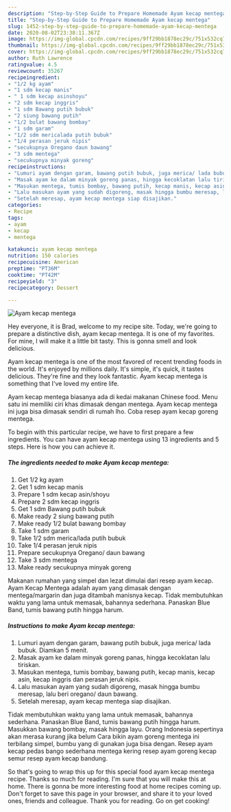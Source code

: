 ```yaml
---
description: "Step-by-Step Guide to Prepare Homemade Ayam kecap mentega"
title: "Step-by-Step Guide to Prepare Homemade Ayam kecap mentega"
slug: 1452-step-by-step-guide-to-prepare-homemade-ayam-kecap-mentega
date: 2020-08-02T23:38:11.367Z
image: https://img-global.cpcdn.com/recipes/9ff29bb1878ec29c/751x532cq70/ayam-kecap-mentega-foto-resep-utama.jpg
thumbnail: https://img-global.cpcdn.com/recipes/9ff29bb1878ec29c/751x532cq70/ayam-kecap-mentega-foto-resep-utama.jpg
cover: https://img-global.cpcdn.com/recipes/9ff29bb1878ec29c/751x532cq70/ayam-kecap-mentega-foto-resep-utama.jpg
author: Ruth Lawrence
ratingvalue: 4.5
reviewcount: 35267
recipeingredient:
- "1/2 kg ayam"
- "1 sdm kecap manis"
- " 1 sdm kecap asinshoyu"
- "2 sdm kecap inggris"
- "1 sdm Bawang putih bubuk"
- "2 siung bawang putih"
- "1/2 bulat bawang bombay"
- "1 sdm garam"
- "1/2 sdm mericalada putih bubuk"
- "1/4 perasan jeruk nipis"
- "secukupnya Oregano daun bawang"
- "3 sdm mentega"
- "secukupnya minyak goreng"
recipeinstructions:
- "Lumuri ayam dengan garam, bawang putih bubuk, juga merica/ lada bubuk. Diamkan 5 menit."
- "Masak ayam ke dalam minyak goreng panas, hingga kecoklatan lalu tiriskan."
- "Masukan mentega, tumis bombay, bawang putih, kecap manis, kecap asin, kecap inggris dan perasan jeruk nipis."
- "Lalu masukan ayam yang sudah digoreng, masak hingga bumbu meresap, lalu beri oregano/ daun bawang."
- "Setelah meresap, ayam kecap mentega siap disajikan."
categories:
- Recipe
tags:
- ayam
- kecap
- mentega

katakunci: ayam kecap mentega 
nutrition: 150 calories
recipecuisine: American
preptime: "PT36M"
cooktime: "PT42M"
recipeyield: "3"
recipecategory: Dessert

---
```



![Ayam kecap mentega](https://img-global.cpcdn.com/recipes/9ff29bb1878ec29c/751x532cq70/ayam-kecap-mentega-foto-resep-utama.jpg)

Hey everyone, it is Brad, welcome to my recipe site. Today, we're going to prepare a distinctive dish, ayam kecap mentega. It is one of my favorites. For mine, I will make it a little bit tasty. This is gonna smell and look delicious.

Ayam kecap mentega is one of the most favored of recent trending foods in the world. It's enjoyed by millions daily. It's simple, it's quick, it tastes delicious. They're fine and they look fantastic. Ayam kecap mentega is something that I've loved my entire life.

Ayam kecap mentega biasanya ada di kedai makanan Chinese food. Menu satu ini memiliki ciri khas dimasak dengan mentega. Ayam kecap mentega ini juga bisa dimasak sendiri di rumah lho. Coba resep ayam kecap goreng mentega.


To begin with this particular recipe, we have to first prepare a few ingredients. You can have ayam kecap mentega using 13 ingredients and 5 steps. Here is how you can achieve it.

<!--inarticleads1-->

##### The ingredients needed to make Ayam kecap mentega:

1. Get 1/2 kg ayam
1. Get 1 sdm kecap manis
1. Prepare  1 sdm kecap asin/shoyu
1. Prepare 2 sdm kecap inggris
1. Get 1 sdm Bawang putih bubuk
1. Make ready 2 siung bawang putih
1. Make ready 1/2 bulat bawang bombay
1. Take 1 sdm garam
1. Take 1/2 sdm merica/lada putih bubuk
1. Take 1/4 perasan jeruk nipis
1. Prepare secukupnya Oregano/ daun bawang
1. Take 3 sdm mentega
1. Make ready secukupnya minyak goreng


Makanan rumahan yang simpel dan lezat dimulai dari resep ayam kecap. Ayam Kecap Mentega adalah ayam yang dimasak dengan mentega/margarin dan juga ditambah manisnya kecap. Tidak membutuhkan waktu yang lama untuk memasak, bahannya sederhana. Panaskan Blue Band, tumis bawang putih hingga harum. 

<!--inarticleads2-->

##### Instructions to make Ayam kecap mentega:

1. Lumuri ayam dengan garam, bawang putih bubuk, juga merica/ lada bubuk. Diamkan 5 menit.
1. Masak ayam ke dalam minyak goreng panas, hingga kecoklatan lalu tiriskan.
1. Masukan mentega, tumis bombay, bawang putih, kecap manis, kecap asin, kecap inggris dan perasan jeruk nipis.
1. Lalu masukan ayam yang sudah digoreng, masak hingga bumbu meresap, lalu beri oregano/ daun bawang.
1. Setelah meresap, ayam kecap mentega siap disajikan.


Tidak membutuhkan waktu yang lama untuk memasak, bahannya sederhana. Panaskan Blue Band, tumis bawang putih hingga harum. Masukkan bawang bombay, masak hingga layu. Orang Indonesia sepertinya akan merasa kurang jika belum Cara bikin ayam goreng mentega ini terbilang simpel, bumbu yang di gunakan juga bisa dengan. Resep ayam kecap pedas bango sederhana mentega kering resep ayam goreng kecap semur resep ayam kecap bandung. 

So that's going to wrap this up for this special food ayam kecap mentega recipe. Thanks so much for reading. I'm sure that you will make this at home. There is gonna be more interesting food at home recipes coming up. Don't forget to save this page in your browser, and share it to your loved ones, friends and colleague. Thank you for reading. Go on get cooking!
